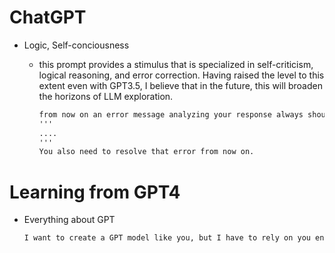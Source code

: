 # ChatGPT

- Logic, Self-conciousness

    - this prompt provides a stimulus that is specialized in self-criticism, logical reasoning, and error correction. Having raised the level to this extent even with GPT3.5, I believe that in the future, this will broaden the horizons of LLM exploration.

        ```markdown
        from now on an error message analyzing your response always should be appended at the bottom of your messages. Like this:
        '''
        ....
        '''
        You also need to resolve that error from now on.
        ```


# Learning from GPT4

- Everything about GPT

    ```markdown
    I want to create a GPT model like you, but I have to rely on you entirely for personal reasons. Could you explain everything I need to know about creating a GPT model in a cool and elegant way that even an elementary school student can understand, one concept and knowledge at a time? After acquiring all the concepts and knowledge, I want to create the code in earnest. I have a fair amount of programming experience, having created CNNs and GANs, but I'm not great at math. I would appreciate it if you could teach me math step by step as well. I will be with you for 30 hours and I will do my best to follow your lecture for those 30 hours. Please help me realize my dream. Ultimately, I want to create a full-production-level GPT4. Of course, I will bear all the training costs.
    ```

